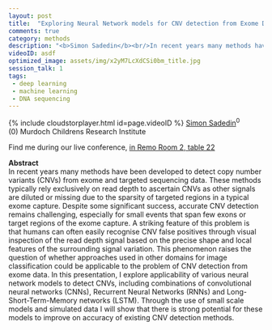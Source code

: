 ```yaml
---
layout: post
title:  "Exploring Neural Network models for CNV detection from Exome Data"
comments: true
category: methods
description: "<b>Simon Sadedin</b><br/>In recent years many methods have been developed t..."
videoID: asdf
optimized_image: assets/img/x2yM7LcXdCSi0bm_title.jpg
session_talk: 1
tags:
 - deep learning
 - machine learning
 - DNA sequencing
---
```

{% include cloudstorplayer.html id=page.videoID %}
<u>Simon Sadedin</u><sup>0</sup><br/>
\(0\) Murdoch Childrens Research Institute

Find me during our live conference, [in Remo Room 2, table 22](https://remo.co)

<b>Abstract</b><br/>
In recent years many methods have been developed to detect copy number variants \(CNVs\) from exome and targeted sequencing data. These methods typically rely exclusively on read depth to ascertain CNVs as other signals are diluted or missing due to the sparsity of targeted regions in a typical exome capture. Despite some significant success, accurate CNV detection remains challenging, especially for small events that span few exons or target regions of the exome capture. A striking feature of this problem is that humans can often easily recognise CNV false positives through visual inspection of the read depth signal based on the precise shape and local features of the surrounding signal variation. This phenomenon raises the question of whether approaches used in other domains for image classification could be applicable to the problem of CNV detection from exome data. In this presentation, I explore applicability of various neural network models to detect CNVs, including combinations of convolutional neural networks \(CNNs\), Recurrent Neural Networks \(RNNs\) and Long-Short-Term-Memory networks \(LSTM\). Through the use of small scale models and simulated data I will show that there is strong potential for these models to improve on accuracy of existing CNV detection methods.
